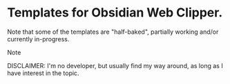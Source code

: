 # Templates for Obsidian Web Clipper.

Note that some of the templates are "half-baked", partially working and/or currently in-progress.

> [!NOTE]
> DISCLAIMER: I'm no developer, but usually find my way around, as long as I have interest in the topic.
